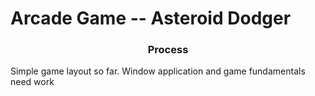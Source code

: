 
# Arcade Game -- Asteroid Dodger

<h3 align="center">Process</h3>
Simple game layout so far. Window application and game fundamentals need work

